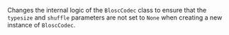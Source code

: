Changes the internal logic of the `BloscCodec` class to ensure that the `typesize` and `shuffle` parameters are not set to `None` when creating a new instance of `BloscCodec`.